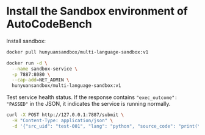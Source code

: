 # Install the Sandbox environment of AutoCodeBench

Install sandbox:

```bash
docker pull hunyuansandbox/multi-language-sandbox:v1

docker run -d \
  --name sandbox-service \
  -p 7887:8080 \
  --cap-add=NET_ADMIN \
  hunyuansandbox/multi-language-sandbox:v1
```

Test service health status. If the response contains `"exec_outcome": "PASSED"` in the JSON, it indicates the service is running normally.

```bash
curl -X POST http://127.0.0.1:7887/submit \
  -H "Content-Type: application/json" \
  -d '{"src_uid": "test-001", "lang": "python", "source_code": "print(\"Hello World\")"}'
```